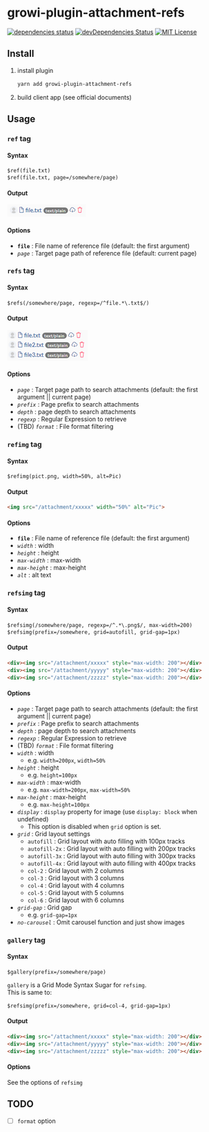 # growi-plugin-attachment-refs

[![dependencies status](https://david-dm.org/weseek/growi-plugin-attachment-refs.svg)](https://david-dm.org/weseek/growi-plugin-attachment-refs)
[![devDependencies Status](https://david-dm.org/weseek/growi-plugin-attachment-refs/dev-status.svg)](https://david-dm.org/weseek/growi-plugin-attachment-refs?type=dev)
[![MIT License](http://img.shields.io/badge/license-MIT-blue.svg?style=flat)](LICENSE)


Install
--------

1. install plugin

    ```bash
    yarn add growi-plugin-attachment-refs
    ```

1. build client app (see official documents)


Usage
------

### `ref` tag

#### Syntax

```
$ref(file.txt)
$ref(file.txt, page=/somewhere/page)
```

#### Output

![here](resource/img/ref_example.png)

#### Options

- **`file`** : File name of reference file (default: the first argument)
- *`page`* : Target page path of reference file (default: current page)

### `refs` tag

#### Syntax

```
$refs(/somewhere/page, regexp=/^file.*\.txt$/)
```

#### Output

![ref_example](resource/img/refs_example.png)

#### Options

- *`page`* : Target page path to search attachments (default: the first argument || current page)
- *`prefix`* : Page prefix to search attachments
- *`depth`* : page depth to search attachments
- *`regexp`* : Regular Expression to retrieve
- (TBD) *`format`* : File format filtering


### `refimg` tag

#### Syntax

```
$refimg(pict.png, width=50%, alt=Pic)
```

#### Output

```html
<img src="/attachment/xxxxx" width="50%" alt="Pic">
```

#### Options

- **`file`** : File name of reference file (default: the first argument)
- *`width`* : width
- *`height`* : height
- *`max-width`* : max-width
- *`max-height`* : max-height
- *`alt`* : alt text


### `refsimg` tag

#### Syntax

```
$refsimg(/somewhere/page, regexp=/^.*\.png$/, max-width=200)
$refsimg(prefix=/somewhere, grid=autofill, grid-gap=1px)
```

#### Output

```html
<div><img src="/attachment/xxxxx" style="max-width: 200"></div>
<div><img src="/attachment/yyyyy" style="max-width: 200"></div>
<div><img src="/attachment/zzzzz" style="max-width: 200"></div>
```

#### Options

- *`page`* : Target page path to search attachments (default: the first argument || current page)
- *`prefix`* : Page prefix to search attachments
- *`depth`* : page depth to search attachments
- *`regexp`* : Regular Expression to retrieve
- (TBD) *`format`* : File format filtering
- *`width`* : width
  - e.g. `width=200px`, `width=50%`
- *`height`* : height
  - e.g. `height=100px`
- *`max-width`* : max-width
  - e.g. `max-width=200px`, `max-width=50%`
- *`max-height`* : max-height
  - e.g. `max-height=100px`
- *`display`* : `display` property for image (use `display: block` when undefined)
  - This option is disabled when `grid` option is set.
- *`grid`* : Grid layout settings
  - `autofill` : Grid layout with auto filling with 100px tracks
  - `autofill-2x` : Grid layout with auto filling with 200px tracks
  - `autofill-3x` : Grid layout with auto filling with 300px tracks
  - `autofill-4x` : Grid layout with auto filling with 400px tracks
  - `col-2` : Grid layout with 2 columns
  - `col-3` : Grid layout with 3 columns
  - `col-4` : Grid layout with 4 columns
  - `col-5` : Grid layout with 5 columns
  - `col-6` : Grid layout with 6 columns
- *`grid-gap`* : Grid gap
  - e.g. `grid-gap=1px`
- *`no-carousel`* : Omit carousel function and just show images


### `gallery` tag

#### Syntax

```
$gallery(prefix=/somewhere/page)
```

`gallery` is a Grid Mode Syntax Sugar for `refsimg`.  
This is same to:

```
$refsimg(prefix=/somewhere, grid=col-4, grid-gap=1px)
```

#### Output

```html
<div><img src="/attachment/xxxxx" style="max-width: 200"></div>
<div><img src="/attachment/yyyyy" style="max-width: 200"></div>
<div><img src="/attachment/zzzzz" style="max-width: 200"></div>
```

#### Options

See the options of `refsimg`


TODO
-----

- [ ] `format` option

[GROWI]: https://github.com/weseek/growi
